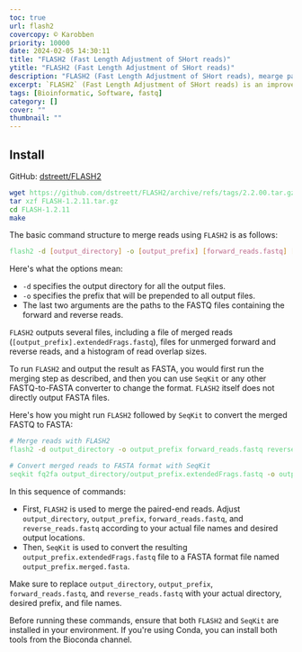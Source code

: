 ```yaml
---
toc: true
url: flash2
covercopy: © Karobben
priority: 10000
date: 2024-02-05 14:30:11
title: "FLASH2 (Fast Length Adjustment of SHort reads)"
ytitle: "FLASH2 (Fast Length Adjustment of SHort reads)"
description: "FLASH2 (Fast Length Adjustment of SHort reads), mearge paired-end reads"
excerpt: `FLASH2` (Fast Length Adjustment of SHort reads) is an improved version of the original `FLASH` tool. It is designed to merge pairs of reads from next-generation sequencing experiments when the original DNA fragments are shorter than twice the length of reads.
tags: [Bioinformatic, Software, fastq]
category: []
cover: ""
thumbnail: ""
---
```


## Install

GitHub: [dstreett/FLASH2](https://github.com/dstreett/FLASH2)

```bash
wget https://github.com/dstreett/FLASH2/archive/refs/tags/2.2.00.tar.gz
tar xzf FLASH-1.2.11.tar.gz
cd FLASH-1.2.11
make
```

The basic command structure to merge reads using `FLASH2` is as follows:

```bash
flash2 -d [output_directory] -o [output_prefix] [forward_reads.fastq] [reverse_reads.fastq]
```

Here's what the options mean:

- `-d` specifies the output directory for all the output files.
- `-o` specifies the prefix that will be prepended to all output files.
- The last two arguments are the paths to the FASTQ files containing the forward and reverse reads.

`FLASH2` outputs several files, including a file of merged reads (`[output_prefix].extendedFrags.fastq`), files for unmerged forward and reverse reads, and a histogram of read overlap sizes.

To run `FLASH2` and output the result as FASTA, you would first run the merging step as described, and then you can use `SeqKit` or any other FASTQ-to-FASTA converter to change the format. `FLASH2` itself does not directly output FASTA files.

Here's how you might run `FLASH2` followed by `SeqKit` to convert the merged FASTQ to FASTA:

```bash
# Merge reads with FLASH2
flash2 -d output_directory -o output_prefix forward_reads.fastq reverse_reads.fastq

# Convert merged reads to FASTA format with SeqKit
seqkit fq2fa output_directory/output_prefix.extendedFrags.fastq -o output_directory/output_prefix.merged.fasta
```

In this sequence of commands:

- First, `FLASH2` is used to merge the paired-end reads. Adjust `output_directory`, `output_prefix`, `forward_reads.fastq`, and `reverse_reads.fastq` according to your actual file names and desired output locations.
- Then, `SeqKit` is used to convert the resulting `output_prefix.extendedFrags.fastq` file to a FASTA format file named `output_prefix.merged.fasta`.

Make sure to replace `output_directory`, `output_prefix`, `forward_reads.fastq`, and `reverse_reads.fastq` with your actual directory, desired prefix, and file names.

Before running these commands, ensure that both `FLASH2` and `SeqKit` are installed in your environment. If you're using Conda, you can install both tools from the Bioconda channel.
<style>
pre {
  background-color:#38393d;
  color: #5fd381;
}
</style>
